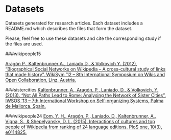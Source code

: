 # Datasets

Datasets generated for research articles. Each dataset includes a README.md which describes the files that form the dataset.

Please, feel free to use these datasets and cite the corresponding study if the files are used.

###wikipeople15

[Aragón P., Kaltenbrunner A., Laniado D., & Volkovich Y. (2012), “Biographical Social Networks on Wikipedia – A cross-cultural study of links that made history”. WikiSym ’12 – 8th International Symposium on Wikis and Open Collaboration, Linz, Austria.](https://github.com/elaragon/datasets/raw/master/wikipeople15/aragon_etal_2012_wikisym.pdf)

###sistercities
[Kaltenbrunner, A., Aragón, P., Laniado, D., & Volkovich, Y. (2013). “Not All Paths Lead to Rome: Analysing the Network of Sister Cities”.  IWSOS ’13 – 7th International Workshop on Self-organizing Systems, Palma de Mallorca, Spain.](https://github.com/elaragon/datasets/raw/master/sitercities/kaltenbrunner_etal_2013_iwsos.pdf)

###wikipeople24
[Eom, Y. H., Aragón, P., Laniado, D., Kaltenbrunner, A., Vigna, S., & Shepelyansky, D. L. (2015). Interactions of cultures and top people of Wikipedia from ranking of 24 language editions. PloS one, 10(3), e0114825.](https://github.com/elaragon/datasets/raw/master/wikipeople24/eom_etal_2015_plosone.pdf)
